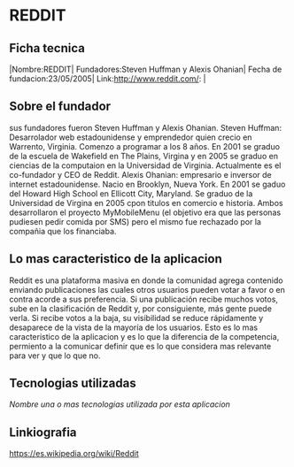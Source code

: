 # REDDIT

## Ficha tecnica


|Nombre:REDDIT| Fundadores:Steven Huffman y Alexis Ohanian| Fecha de fundacion:23/05/2005| Link:http://www.reddit.com/:                 | 



## Sobre el fundador

sus fundadores fueron Steven Huffman y Alexis Ohanian. 
Steven Huffman: Desarrolador web estadounidense y emprendedor quien crecio en Warrento, Virginia. Comenzo a programar a los 8 años. En 2001 se graduo de la escuela de Wakefield en The Plains, Virgina y en 2005 se graduo en ciencias de la computaion en la Universidad de Virginia. Actualmente es el co-fundador y CEO de Reddit. 
Alexis Ohanian: empresario e inversor de internet estadounidense. Nacio en Brooklyn, Nueva York. En 2001 se gaduo del Howard High School en Ellicott City, Maryland. Se graduo de la Universidad de Virgina en 2005 cpon titulos en comercio e historia. Ambos desarrollaron el proyecto MyMobileMenu (el objetivo era que las personas pudiesen pedir comida por SMS) pero el mismo fue rechazado por la compañia que los financiaba.

## Lo mas caracteristico de la aplicacion	

Reddit es una plataforma masiva en donde la comunidad agrega contenido enviando publicaciones las cuales otros usuarios pueden votar a favor o en contra acorde a sus preferencia. Si una publicación recibe muchos votos, sube en la clasificación de Reddit y, por consiguiente, más gente puede verla. Si recibe votos a la baja, su visibilidad se reduce rápidamente y desaparece de la vista de la mayoría de los usuarios.
Esto es lo mas caracteristico de la aplicacion y es lo que la diferencia de la competencia, permiento a la comunicar definir que es lo que considera mas relevante para ver y que lo que no. 


## Tecnologias utilizadas

*Nombre una o mas tecnologias utilizada por esta aplicacion*


## Linkiografia

https://es.wikipedia.org/wiki/Reddit


